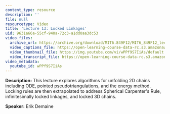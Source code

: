 ```yaml
---
content_type: resource
description: ''
file: null
resourcetype: Video
title: 'Lecture 13: Locked Linkages'
uid: 9631a66a-55cf-940a-72c3-a1dd0aa3dc53
video_files:
  archive_url: https://archive.org/download/MIT6.849F12/MIT6_849F12_lec13_300k.mp4
  video_captions_file: https://open-learning-course-data-rc.s3.amazonaws.com/6-849-geometric-folding-algorithms-linkages-origami-polyhedra-fall-2012/80f3a1d177bc57c5bac03e133559f21f_wPPf9S7IiAs.vtt
  video_thumbnail_file: https://img.youtube.com/vi/wPPf9S7IiAs/default.jpg
  video_transcript_file: https://open-learning-course-data-rc.s3.amazonaws.com/6-849-geometric-folding-algorithms-linkages-origami-polyhedra-fall-2012/3afb0feb7ce34f53a066239e0be4a001_wPPf9S7IiAs.pdf
video_metadata:
  youtube_id: wPPf9S7IiAs
---
```


**Description:** This lecture explores algorithms for unfolding 2D chains including ODE, pointed pseudotriangulations, and the energy method. Locking rules are then extrapolated to address Spherical Carpenter's Rule, infinitesimally locked linkages, and locked 3D chains.

**Speaker:** Erik Demaine